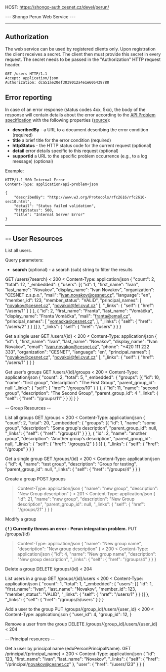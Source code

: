 HOST: https://shongo-auth.cesnet.cz/devel/perun/

--- Shongo Perun Web Service ---

---

## Authorization

The web service can be used by registered clients only. Upon registration the client receives a secret. The client then must provide this secret in every request. The secret needs to be passed in the "Authorization" HTTP request header.

    GET /users HTTP/1.1
    Accept: application/json
    Authorization: dca51ae20ef3039012a4e1e606439780

## Error reporting

In case of an error response (status codes 4xx, 5xx), the body of the response will contain 
details about the error according to the [API Problem specification](http://tools.ietf.org/html/draft-nottingham-http-problem-04)
with the following properties ([source](https://phlyrestfully.readthedocs.org/en/latest/problems.html)):

* __describedBy__ - a URL to a document describing the error condition (required)
* __title__ a brief title for the error condition (required)
* __httpStatus__ - the HTTP status code for the current request (optional)
* __detail__ error details specific to this request (optional)
* __supportId__ a URL to the specific problem occurrence (e.g., to a log message) (optional)

Example:

    HTTP/1.1 500 Internal Error
    Content-Type: application/api-problem+json

    {
        "describedBy": "http://www.w3.org/Protocols/rfc2616/rfc2616-sec10.html",
        "detail": "Status failed validation",
        "httpStatus": 500,
        "title": "Internal Server Error"
    }

---



--
User Resources
--

List all users.

Query parameters:

* __search__ (optional) - a search (sub) string to filter the results

GET /users{?search}
< 200
< Content-Type: application/json
{
    "count": 2,
    "total": 12,
    "_embedded": {
        "users": [{
            "id": 1,
            "first_name": "Ivan",
            "last_name": "Novakov",
            "display_name": "Ivan Novakov",
            "organization": "CESNET z.s.p.o.",
            "mail": "ivan.novakov@cesnet.cz",
            "language": "en",
            "member_id": 123,
            "member_status": "VALID",
            "principal_names": [
                "novakov@cesnet.cz",
                "novakoi@fel.cvut.cz"
            ],
            "_links": {
                "self": {
                    "href": "/users/1"
                }
            }
        }, {
            "id": 2,
            "first_name": "Franta",
            "last_name": "Vomáčka",
            "display_name": "Franta Vomáčka",
            "mail": "franta@email.cz",
            "principal_names": [
                "vomacka@cesnet.cz",
            ],
            "_links": {
                "self": {
                    "href": "/users/2"
                }
            }
        }]
    },
    "_links": {
        "self": {
            "href": "/users"
        }
    }
}

Get a single user
GET /users/{id}
< 200
< Content-Type: application/json
{
    "id": 1,
    "first_name": "Ivan",
    "last_name": "Novakov",
    "display_name": "Ivan Novakov",
    "email": "ivan.novakov@cesnet.cz",
    "phone": "+420 111 222 333",
    "organization": "CESNET",
    "language": "en",
    "principal_names": [
        "novakov@cesnet.cz",
        "novakoi@fel.cvut.cz"
    ],
    "_links": {
        "self": {
            "href": "/users/1"
        }
    }
}

Get user's groups
GET /users/{id}/groups
< 200
< Content-Type: application/json
{
    "count": 2,
    "total": 5,
    "_embedded": {
        "groups": [{
            "id": 10,
            "name": "first group",
            "description": "The First Group",
            "parent_group_id": null
            "_links": {
                "self": {
                    "href": "/groups/10"
                }
            }
        }, {
            "id": 11,
            "name": "second group",
            "description": "The Second Group",
            "parent_group_id": 4
            "_links": {
                "self": {
                    "href": "/groups/11"
                }
            }
        }]
    }
}

-- Group Resources --

List all groups
GET /groups
< 200
< Content-Type: application/json
{
    "count": 2,
    "total": 20,
    "_embedded": {
        "groups": [{
            "id": 1,
            "name": "some group",
            "description": "Some group's description",
            "parent_group_id": null,
            "_links": {
                "self": {
                    "href": "/groups/1"
                }
            }
        }, {
            "id": 2,
            "name": "another group",
            "description": "Another group's description",
            "parent_group_id": null,
            "_links": {
                "self": {
                    "href": "/groups/2"
                }
            }
        }]
    },
    "_links": {
        "self": {
            "href": "/groups"
        }
    }
}

Get a single group
GET /groups/{id}
< 200
< Content-Type: application/json
{
    "id": 4,
    "name": "test group",
    "description": "Group for testing",
    "parent_group_id": null,
    "_links": {
        "self": {
            "href": "/groups/4"
        }
    }
}

Create a group
POST /groups
> Content-Type: application/json
{
    "name": "new group",
    "description": "New Group description"
}
< 201
< Content-Type: application/json
{
    "id": 21,
    "name": "new group",
    "description": "New Group description",
    "parent_group_id": null,
    "_links": {
        "self": {
            "href": "/groups/21"
        }
    }
}

Modify a group

__( ! ) Currently throws an error - Perun integration problem.__
PUT /groups/{id}
> Content-Type: application/json
{
    "name": "New group name",
    "description": "New group description"
}
< 200
< Content-Type: application/json
{
    "id": 4,
    "name": "New group name",
    "description": "New group description",
    "_links": {
        "self": {
            "href": "/groups/4"
        }
    }
}

Delete a group
DELETE /groups/{id}
< 204


List users in a group
GET /groups/{id}/users
< 200
< Content-Type: application/json
{
    "count": 1,
    "total": 1,
    "_embedded": {
        "users": [{
            "id": 1,
            "first_name": "Ivan",
            "last_name": "Novakov",
            "member_id": 123,
            "member_status": "VALID",
            "_links": {
                "self": {
                    "href": "/users/1"
                }
            }
        }]
    },
    "_links": {
        "self": {
            "href": "/groups/5/users"
        }
    }
}

Add a user to the group
PUT /groups/{group_id}/users/{user_id}
< 200
< Content-Type: application/json
{
    "user_id": 4,
    "group_id": 12,
}


Remove a user from the group
DELETE /groups/{group_id}/users/{user_id}
< 204

-- Principal resources --

Get a user by principal name (eduPersonPrincipalName).
GET /principal/{principal_name}
< 200
< Content-Type: application/json
{
    "id": 123,
    "first_name": "Ivan",
    "last_name": "Novakov",
    "_links": {
        "self": {
            "href": "/principal/novakov@cesnet.cz"
        },
        "user": {
            "href": "/users/123"
        }
    }
}
